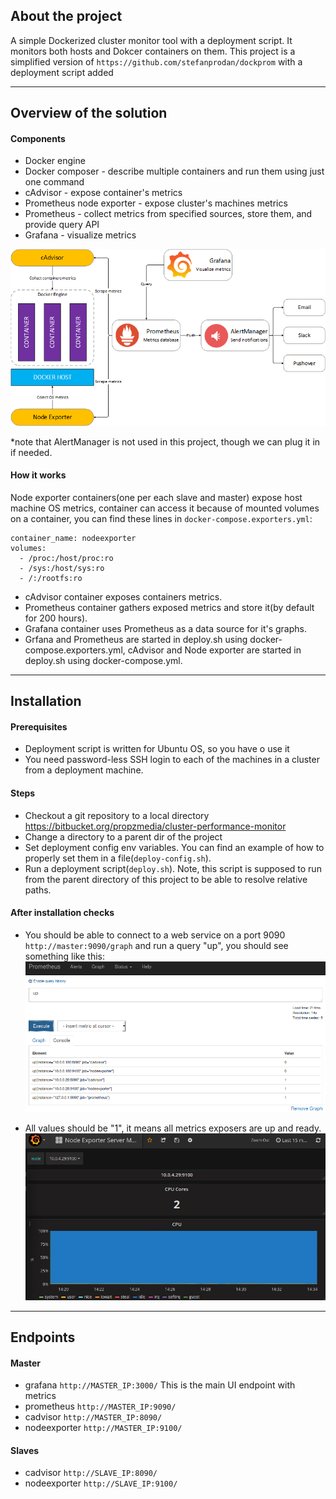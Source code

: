 ## About the project
A simple Dockerized cluster monitor tool with a deployment script. It monitors both hosts and Dokcer containers on them.
This project is a simplified version of `https://github.com/stefanprodan/dockprom` with a deployment script added
___

## Overview of the solution

#### Components
- Docker engine
- Docker composer - describe multiple containers and run them using just one command
- cAdvisor - expose container's metrics
- Prometheus node exporter - expose cluster's machines metrics
- Prometheus - collect metrics from specified sources, store them, and provide query API
- Grafana - visualize metrics

![Project components](doc/ProjectComponents.png?raw=true "Project components")

*note that AlertManager is not used in this project, though we can plug it in if needed.

#### How it works
Node exporter containers(one per each slave and master) expose host machine OS metrics, container can access it 
because of mounted volumes on a container, you can find these lines in `docker-compose.exporters.yml`: 
```
container_name: nodeexporter
volumes:
  - /proc:/host/proc:ro
  - /sys:/host/sys:ro
  - /:/rootfs:ro
```
- cAdvisor container exposes containers metrics.
- Prometheus container gathers exposed metrics and store it(by default for 200 hours).
- Grafana container uses Prometheus as a data source for it's graphs.
- Grfana and Prometheus are started in deploy.sh using docker-compose.exporters.yml, cAdvisor and Node exporter are started in deploy.sh using docker-compose.yml.
___



## Installation

#### Prerequisites
- Deployment script is written for Ubuntu OS, so you have o use it
- You need password-less SSH login to each of the machines in a cluster from a deployment machine.

#### Steps
- Checkout a git repository to a local directory https://bitbucket.org/propzmedia/cluster-performance-monitor
- Change a directory to a parent dir of the project 
- Set deployment config env variables. You can find an example of how to properly set them in a file(`deploy-config.sh`).
- Run a deployment script(`deploy.sh`). Note, this script is supposed to run from the parent directory of this project 
to be able to resolve relative paths. 
####  After installation checks
- You should be able to connect to a web service on a port 9090 `http://master:9090/graph` and run a query "up", you should see something like this:
![After installation checks 1](doc/AfterInstallChecks_1.png?raw=true "After installation checks 1")

- All values should be "1", it means all metrics exposers are up and ready. 
![After installation checks 2](doc/AfterInstallChecks_2.png?raw=true "After installation checks 2")
___

    
    
## Endpoints
#### Master
- grafana `http://MASTER_IP:3000/` This is the main UI endpoint with metrics
- prometheus `http://MASTER_IP:9090/`
- cadvisor `http://MASTER_IP:8090/`
- nodeexporter `http://MASTER_IP:9100/`

#### Slaves
- cadvisor `http://SLAVE_IP:8090/`
- nodeexporter `http://SLAVE_IP:9100/`   